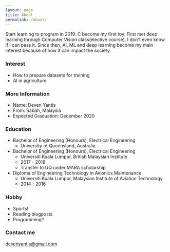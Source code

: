 ```yaml
---
layout: page
title: About
permalink: /about/
---
```


Start learning to program in 2019. C become my first toy. First met deep learning through Computer Vision class(elective course). I don't even know if I can pass it. Since then, AI, ML and deep learning become my main interest because of how it can impact the society.

### Interest
- How to prepare datasets for training
- AI in agriculture

### More Information

- Name: Deven Yantis
- From: Sabah, Malaysia
- Expected Graduation: December 2020

### Education
- Bachelor of Engineering (Honours), Electrical Engineering
  - University of Queensland, Australia
- Bachelor of Engineering (Honours), Electrical Engineering
  - Universiti Kuala Lumpur, British Malaysian Institute
  - 2017 - 2018
  - Transfer to UQ under MARA scholarship
- Diploma of Engineering Technology in Avionics Maintenance
  - Universiti Kuala Lumpur, Malaysian Institute of Aviation Technology
  - 2014 - 2016

### Hobby
- Sports!
- Reading blogposts
- Programming?

### Contact me

[devenyantis@gmail.com](mailto:devenyantis@gmail.com)
